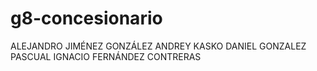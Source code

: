# g8-concesionario
ALEJANDRO JIMÉNEZ GONZÁLEZ
ANDREY KASKO 
DANIEL GONZALEZ PASCUAL
IGNACIO FERNÁNDEZ CONTRERAS

